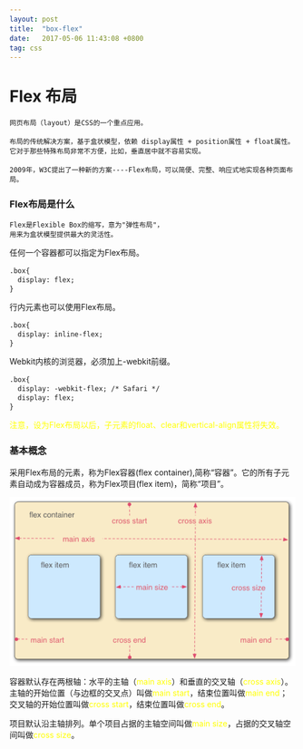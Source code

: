 ```yaml
---
layout: post
title:  "box-flex"
date:   2017-05-06 11:43:08 +0800
tag: css
---
```


# Flex 布局

    网页布局（layout）是CSS的一个重点应用。

    布局的传统解决方案，基于盒状模型，依赖 display属性 + position属性 + float属性。
    它对于那些特殊布局非常不方便，比如，垂直居中就不容易实现。

    2009年，W3C提出了一种新的方案----Flex布局，可以简便、完整、响应式地实现各种页面布局。
    
### Flex布局是什么

    Flex是Flexible Box的缩写，意为"弹性布局"，
    用来为盒状模型提供最大的灵活性。
    
任何一个容器都可以指定为Flex布局。
```
.box{
  display: flex;
}
```
行内元素也可以使用Flex布局。
```
.box{
  display: inline-flex;
}
```
Webkit内核的浏览器，必须加上-webkit前缀。
```
.box{
  display: -webkit-flex; /* Safari */
  display: flex;
}
```

<font style="color:yellow;">注意，设为Flex布局以后，子元素的float、clear和vertical-align属性将失效。</font>
### 基本概念

采用Flex布局的元素，称为Flex容器(flex container),简称“容器”。它的所有子元素自动成为容器成员，称为Flex项目(flex item)，简称“项目”。

![](/images/posts/css/box-flex.png)

容器默认存在两根轴：水平的主轴（<font style="color:yellow;">main axis</font>）和垂直的交叉轴（<font style="color:yellow;">cross axis</font>）。主轴的开始位置（与边框的交叉点）叫做<font style="color:yellow;">main start</font>，结束位置叫做<font style="color:yellow;">main end</font>；交叉轴的开始位置叫做<font style="color:yellow;">cross start</font>，结束位置叫做<font style="color:yellow;">cross end</font>。

项目默认沿主轴排列。单个项目占据的主轴空间叫做<font style="color:yellow;">main size</font>，占据的交叉轴空间叫做<font style="color:yellow;">cross size</font>。